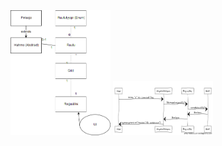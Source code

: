 <img src="https://github.com/toukkeli/otm-harjoitustyo/blob/master/dokumentaatio/images/Luokkakaavio.png" width="160">

<img src="https://github.com/toukkeli/otm-harjoitustyo/blob/master/dokumentaatio/images/Sekvenssikaavio.png" width="160">